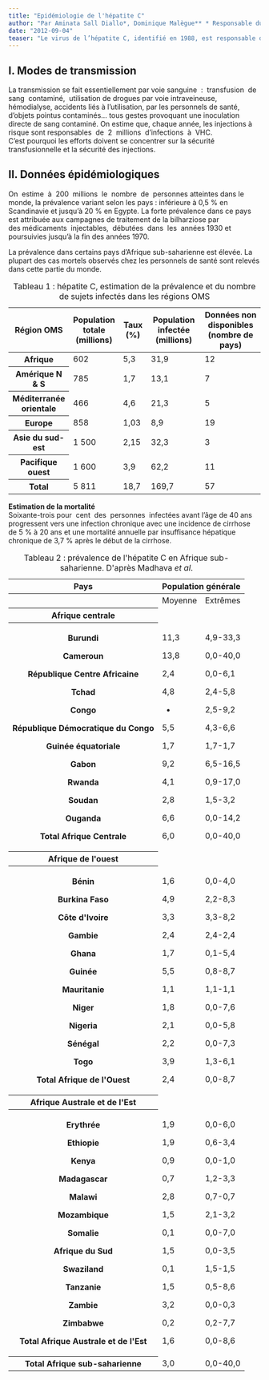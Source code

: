 ```yaml
---
title: "Epidémiologie de l'hépatite C"
author: "Par Aminata Sall Diallo*, Dominique Malègue** * Responsable du PNLH (Programme National de Lutte contre les Hépatites) au Ministère de la Santé du Sénégal. Professeur de physiologie et de biologie à l'UCAD (Université Cheikh Anta Diop) de Dakar. Coordinatrice de l'initiative panafricaine sur les hépatites. ** Médecin, Paris, France."
date: "2012-09-04"
teaser: "Le virus de l’hépatite C, identifié en 1988, est responsable de 70 % à 90 % des hépatites post-transfusionnelles. Il provoque, chez 85 % des sujets atteints, une infection chronique pouvant aboutir à une cirrhose ou à un cancer du foie."
---
```


## I. Modes de transmission

La transmission se fait essentiellement par voie sanguine  :  transfusion  de  sang  contaminé,  utilisation de drogues par voie intraveineuse, hémodialyse, accidents liés à l’utilisation, par les personnels de santé,  
d’objets pointus contaminés… tous gestes provoquant une inoculation directe de sang contaminé. On estime que, chaque année, les injections à risque sont responsables  de  2  millions  d’infections  à  VHC.  C’est pourquoi les efforts doivent se concentrer sur la sécurité transfusionnelle et la sécurité des injections.

## II. Données épidémiologiques 

On  estime  à  200  millions  le  nombre  de  personnes atteintes dans le monde, la prévalence variant selon les pays : inférieure à 0,5 % en Scandinavie et jusqu’à 20 % en Egypte. La forte prévalence dans ce pays est attribuée aux campagnes de traitement de la bilharziose par des médicaments  injectables,  débutées  dans  les  années 1930 et poursuivies jusqu’à la fin des années 1970.

La prévalence dans certains pays d’Afrique sub-saharienne est élevée. La plupart des cas mortels observés chez les personnels de santé sont relevés dans cette partie du monde.

<table>
<caption>Tableau 1 : hépatite C, estimation de la prévalence et du nombre de sujets infectés dans les régions OMS</caption>

<thead>

<tr>

<th class="rteleft" scope="row" style="width: 97px; ">Région OMS</th>

<th scope="col" style="width: 70px; ">Population totale  
(millions)</th>

<th scope="col">Taux (%)</th>

<th scope="col">Population infectée  
(millions)</th>

<th scope="col">Données  
non disponibles  
(nombre de pays)</th>

</tr>

</thead>

<tbody>

<tr>

<th class="rteleft" scope="row" style="width: 101px; ">Afrique</th>

<td class="rtecenter" style="width: 74px; ">602</td>

<td class="rtecenter" style="">5,3</td>

<td class="rtecenter" style="">31,9</td>

<td class="rtecenter" style="">12</td>

</tr>

<tr>

<th class="rteleft" scope="row" style="width: 101px; ">Amérique N & S</th>

<td class="rtecenter" style="width: 74px; ">785</td>

<td class="rtecenter" style="">1,7</td>

<td class="rtecenter" style="">13,1</td>

<td class="rtecenter" style="">7</td>

</tr>

<tr>

<th class="rteleft" scope="row" style="width: 101px; ">Méditerranée orientale</th>

<td class="rtecenter" style="width: 74px; ">466</td>

<td class="rtecenter" style="">4,6</td>

<td class="rtecenter">21,3</td>

<td class="rtecenter">5</td>

</tr>

<tr>

<th class="rteleft" scope="row" style="width: 101px; ">Europe</th>

<td class="rtecenter" style="width: 74px; ">858</td>

<td class="rtecenter" style="">1,03</td>

<td class="rtecenter" style="">8,9</td>

<td class="rtecenter" style="">19</td>

</tr>

<tr>

<th class="rteleft" scope="row" style="width: 101px; ">Asie du sud-est</th>

<td class="rtecenter" style="width: 74px; ">1 500</td>

<td class="rtecenter" style="">2,15</td>

<td class="rtecenter" style="">32,3</td>

<td class="rtecenter" style="">3</td>

</tr>

<tr>

<th class="rteleft" scope="row" style="width: 101px; ">Pacifique ouest</th>

<td class="rtecenter" style="width: 74px; ">1 600</td>

<td class="rtecenter" style="">3,9</td>

<td class="rtecenter" style="">62,2</td>

<td class="rtecenter" style="">11</td>

</tr>

<tr>

<th class="rteleft" scope="row" style="width: 101px; ">Total</th>

<td class="rtecenter" style="width: 74px; ">5 811</td>

<td class="rtecenter" style="">18,7</td>

<td class="rtecenter" style="">169,7</td>

<td class="rtecenter" style="">57</td>

</tr>

</tbody>

</table>

**Estimation de la mortalité**  
Soixante-trois pour  cent  des  personnes  infectées avant l’âge de 40 ans progressent vers une infection chronique avec une incidence de cirrhose de 5 % à 20 ans et une mortalité annuelle par insuffisance hépatique chronique de 3,7 % après le début de la cirrhose.

<table>
<caption>Tableau 2 : prévalence de l'hépatite C en Afrique sub-saharienne.  
D'après Madhava <em>et al</em>.</caption>

<thead>

<tr>

<th scope="row">Pays</th>

<th colspan="2" rowspan="1" scope="col">Population générale</th>

</tr>

</thead>

<tbody>

<tr>

<th scope="row"> </th>

<td class="rtecenter" style="">Moyenne</td>

<td class="rtecenter" style="">Extrêmes</td>

</tr>

<tr>

<th class="rteleft" scope="row" style="">Afrique centrale</th>

<td class="rtecenter" style=""> </td>

<td class="rtecenter" style=""> </td>

</tr>

<tr>

<th class="rteleft" scope="row" style="">

Burundi

Cameroun

République Centre Africaine

Tchad

Congo

République Démocratique du Congo

Guinée équatoriale

Gabon

Rwanda

Soudan

Ouganda

Total Afrique Centrale

</th>

<td>

11,3

13,8

2,4

4,8

-

5,5

1,7

9,2

4,1

2,8

6,6

6,0

</td>

<td>

4,9-33,3

0,0-40,0

0,0-6,1

2,4-5,8

2,5-9,2

4,3-6,6

1,7-1,7

6,5-16,5

0,9-17,0

1,5-3,2

0,0-14,2

0,0-40,0

</td>

</tr>

<tr>

<th class="rteleft" scope="row" style="">Afrique de l'ouest</th>

<td> </td>

<td> </td>

</tr>

<tr>

<th class="rteleft" scope="row" style="">

Bénin

Burkina Faso

Côte d'Ivoire

Gambie

Ghana

Guinée

Mauritanie

Niger

Nigeria

Sénégal

Togo

Total Afrique de l'Ouest

</th>

<td>

1,6

4,9

3,3

2,4

1,7

5,5

1,1

1,8

2,1

2,2

3,9

2,4

</td>

<td>

0,0-4,0

2,2-8,3

3,3-8,2

2,4-2,4

0,1-5,4

0,8-8,7

1,1-1,1

0,0-7,6

0,0-5,8

0,0-7,3

1,3-6,1

0,0-8,7

</td>

</tr>

<tr>

<th class="rteleft" scope="row" style="">Afrique Australe et de l'Est</th>

<td> </td>

<td> </td>

</tr>

<tr>

<th class="rteleft" scope="row" style="">

Erythrée

Ethiopie

Kenya

Madagascar

Malawi

Mozambique

Somalie

Afrique du Sud

Swaziland

Tanzanie

Zambie

Zimbabwe

Total Afrique Australe et de l'Est

</th>

<td>

1,9

1,9

0,9

0,7

2,8

1,5

0,1

1,5

0,1

1,5

3,2

0,2

1,6

</td>

<td>

0,0-6,0

0,6-3,4

0,0-1,0

1,2-3,3

0,7-0,7

2,1-3,2

0,0-7,0

0,0-3,5

1,5-1,5

0,5-8,6

0,0-0,3

0,2-7,7

0,0-8,6

</td>

</tr>

<tr>

<th scope="row">Total Afrique sub-saharienne</th>

<td>3,0</td>

<td class="rtecenter" style="">0,0-40,0</td>

</tr>

</tbody>

</table>